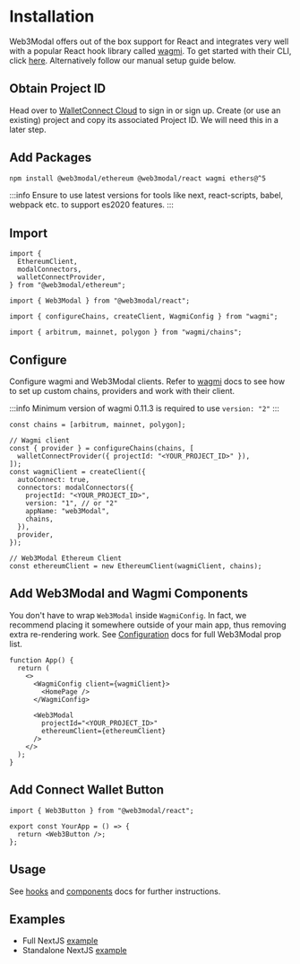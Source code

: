 # Installation

Web3Modal offers out of the box support for React and integrates very well with a popular React hook library called [wagmi](https://wagmi.sh/). To get started with their CLI, click [here](https://wagmi.sh/cli/create-wagmi). Alternatively follow our manual setup guide below.

## Obtain Project ID

Head over to [WalletConnect Cloud](https://cloud.walletconnect.com/) to sign in or sign up. Create (or use an existing) project and copy its associated Project ID. We will need this in a later step.

## Add Packages

```bash npm2yarn
npm install @web3modal/ethereum @web3modal/react wagmi ethers@^5
```

:::info
Ensure to use latest versions for tools like next, react-scripts, babel, webpack etc. to support es2020 features.
:::

## Import

```tsx
import {
  EthereumClient,
  modalConnectors,
  walletConnectProvider,
} from "@web3modal/ethereum";

import { Web3Modal } from "@web3modal/react";

import { configureChains, createClient, WagmiConfig } from "wagmi";

import { arbitrum, mainnet, polygon } from "wagmi/chains";
```

## Configure

Configure wagmi and Web3Modal clients. Refer to [wagmi](https://wagmi.sh/) docs to see how to set up custom chains, providers and work with their client.

:::info
Minimum version of wagmi 0.11.3 is required to use `version: "2"`
:::

```tsx
const chains = [arbitrum, mainnet, polygon];

// Wagmi client
const { provider } = configureChains(chains, [
  walletConnectProvider({ projectId: "<YOUR_PROJECT_ID>" }),
]);
const wagmiClient = createClient({
  autoConnect: true,
  connectors: modalConnectors({
    projectId: "<YOUR_PROJECT_ID>",
    version: "1", // or "2"
    appName: "web3Modal",
    chains,
  }),
  provider,
});

// Web3Modal Ethereum Client
const ethereumClient = new EthereumClient(wagmiClient, chains);
```

## Add Web3Modal and Wagmi Components

You don't have to wrap `Web3Modal` inside `WagmiConfig`. In fact, we recommend placing it somewhere outside of your main app, thus removing extra re-rendering work.
See [Configuration](../configuration.md) docs for full Web3Modal prop list.

```tsx
function App() {
  return (
    <>
      <WagmiConfig client={wagmiClient}>
        <HomePage />
      </WagmiConfig>

      <Web3Modal
        projectId="<YOUR_PROJECT_ID>"
        ethereumClient={ethereumClient}
      />
    </>
  );
}
```

## Add Connect Wallet Button

```tsx
import { Web3Button } from "@web3modal/react";

export const YourApp = () => {
  return <Web3Button />;
};
```

## Usage

See [hooks](./hooks.md) and [components](components.md) docs for further instructions.

## Examples

- Full NextJS [example](https://github.com/WalletConnect/web3modal/tree/V2/examples/react)
- Standalone NextJS [example](https://github.com/WalletConnect/web3modal/tree/V2/examples/react-standalone)
